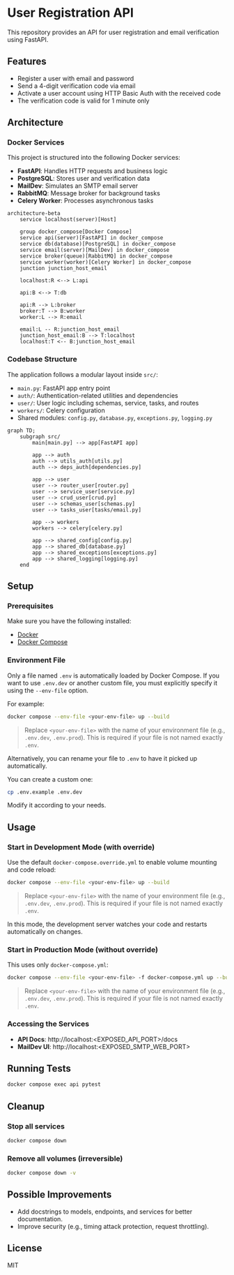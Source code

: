 # User Registration API

This repository provides an API for user registration and email verification using FastAPI.

## Features

- Register a user with email and password
- Send a 4-digit verification code via email
- Activate a user account using HTTP Basic Auth with the received code
- The verification code is valid for 1 minute only

## Architecture

### Docker Services

This project is structured into the following Docker services:

- **FastAPI**: Handles HTTP requests and business logic
- **PostgreSQL**: Stores user and verification data
- **MailDev**: Simulates an SMTP email server
- **RabbitMQ**: Message broker for background tasks
- **Celery Worker**: Processes asynchronous tasks

```mermaid
architecture-beta
    service localhost(server)[Host]

    group docker_compose[Docker Compose]
    service api(server)[FastAPI] in docker_compose
    service db(database)[PostgreSQL] in docker_compose
    service email(server)[MailDev] in docker_compose
    service broker(queue)[RabbitMQ] in docker_compose
    service worker(worker)[Celery Worker] in docker_compose
    junction junction_host_email

    localhost:R <--> L:api

    api:B <--> T:db

    api:R --> L:broker
    broker:T --> B:worker
    worker:L --> R:email

    email:L -- R:junction_host_email
    junction_host_email:B --> T:localhost
    localhost:T <-- B:junction_host_email    
```

### Codebase Structure

The application follows a modular layout inside `src/`:

- `main.py`: FastAPI app entry point
- `auth/`: Authentication-related utilities and dependencies
- `user/`: User logic including schemas, service, tasks, and routes
- `workers/`: Celery configuration
- Shared modules: `config.py`, `database.py`, `exceptions.py`, `logging.py`

```mermaid
graph TD;
    subgraph src/
        main[main.py] --> app[FastAPI app]

        app --> auth
        auth --> utils_auth[utils.py]
        auth --> deps_auth[dependencies.py]

        app --> user
        user --> router_user[router.py]
        user --> service_user[service.py]
        user --> crud_user[crud.py]
        user --> schemas_user[schemas.py]
        user --> tasks_user[tasks/email.py]

        app --> workers
        workers --> celery[celery.py]

        app --> shared_config[config.py]
        app --> shared_db[database.py]
        app --> shared_exceptions[exceptions.py]
        app --> shared_logging[logging.py]
    end
```

## Setup

### Prerequisites

Make sure you have the following installed:

- [Docker](https://docs.docker.com/get-docker/)
- [Docker Compose](https://docs.docker.com/compose/install/)

### Environment File

Only a file named `.env` is automatically loaded by Docker Compose. If you want to use `.env.dev` or another custom
file, you must explicitly specify it using the `--env-file` option.

For example:

```bash
docker compose --env-file <your-env-file> up --build
```

> Replace `<your-env-file>` with the name of your environment file (e.g., `.env.dev`, `.env.prod`). This is required if
> your file is not named exactly `.env`.

Alternatively, you can rename your file to `.env` to have it picked up automatically.

You can create a custom one:

```bash
cp .env.example .env.dev
```

Modify it according to your needs.

## Usage

### Start in Development Mode (with override)

Use the default `docker-compose.override.yml` to enable volume mounting and code reload:

```bash
docker compose --env-file <your-env-file> up --build
```

> Replace `<your-env-file>` with the name of your environment file (e.g., `.env.dev`, `.env.prod`). This is required if
> your file is not named exactly `.env`.

In this mode, the development server watches your code and restarts automatically on changes.

### Start in Production Mode (without override)

This uses only `docker-compose.yml`:

```bash
docker compose --env-file <your-env-file> -f docker-compose.yml up --build
```

> Replace `<your-env-file>` with the name of your environment file (e.g., `.env.dev`, `.env.prod`). This is required if
> your file is not named exactly `.env`.

### Accessing the Services

- **API Docs**: http://localhost:<EXPOSED_API_PORT>/docs
- **MailDev UI**: http://localhost:<EXPOSED_SMTP_WEB_PORT>

## Running Tests

```bash
docker compose exec api pytest
```

## Cleanup

### Stop all services

```bash
docker compose down
```

### Remove all volumes (irreversible)

```bash
docker compose down -v
```

## Possible Improvements

- Add docstrings to models, endpoints, and services for better documentation.
- Improve security (e.g., timing attack protection, request throttling).

## License

MIT
